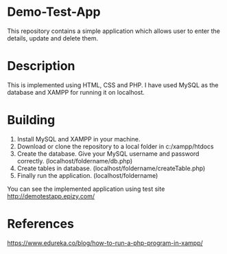 # Demo-Test-App
This repository contains a simple application which allows user to enter the details, update and delete them.

# Description
This is implemented using HTML, CSS and PHP. I have used MySQL as the database and XAMPP for running it on localhost.

# Building
1. Install MySQL and XAMPP in your machine.
2. Download or clone the repository to a local folder in c:/xampp/htdocs
3. Create the database. Give your MySQL username and password correctly. (localhost/foldername/db.php)
4. Create tables in database. (localhost/foldername/createTable.php)
5. Finally run the application. (localhost/foldername)

You can see the implemented application using test site http://demotestapp.epizy.com/

# References
https://www.edureka.co/blog/how-to-run-a-php-program-in-xampp/
